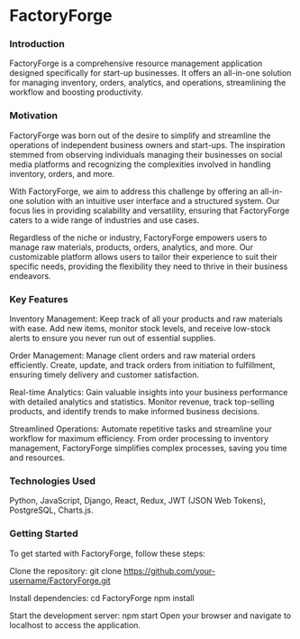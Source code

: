 # FactoryForge
### Introduction
FactoryForge is a comprehensive resource management application designed specifically for start-up businesses. It offers an all-in-one solution for managing inventory, orders, analytics, and operations, streamlining the workflow and boosting productivity.

### Motivation
FactoryForge was born out of the desire to simplify and streamline the operations of independent business owners and start-ups.
The inspiration stemmed from observing individuals managing their businesses on social media platforms and recognizing the complexities involved in handling inventory, orders, and more.

With FactoryForge, we aim to address this challenge by offering an all-in-one solution with an intuitive user interface and a structured system.
Our focus lies in providing scalability and versatility, ensuring that FactoryForge caters to a wide range of industries and use cases.

Regardless of the niche or industry, FactoryForge empowers users to manage raw materials, products, orders, analytics, and more.
Our customizable platform allows users to tailor their experience to suit their specific needs, providing the flexibility they need to thrive in their business endeavors.

### Key Features
Inventory Management: Keep track of all your products and raw materials with ease. Add new items, monitor stock levels, and receive low-stock alerts to ensure you never run out of essential supplies.

Order Management: Manage client orders and raw material orders efficiently. Create, update, and track orders from initiation to fulfillment, ensuring timely delivery and customer satisfaction.

Real-time Analytics: Gain valuable insights into your business performance with detailed analytics and statistics. Monitor revenue, track top-selling products, and identify trends to make informed business decisions.

Streamlined Operations: Automate repetitive tasks and streamline your workflow for maximum efficiency. From order processing to inventory management, FactoryForge simplifies complex processes, saving you time and resources.

### Technologies Used
Python,
JavaScript,
Django,
React,
Redux,
JWT (JSON Web Tokens),
PostgreSQL,
Charts.js.


### Getting Started
To get started with FactoryForge, follow these steps:

Clone the repository:
git clone https://github.com/your-username/FactoryForge.git


Install dependencies:
cd FactoryForge
npm install

Start the development server:
npm start
Open your browser and navigate to localhost to access the application.
